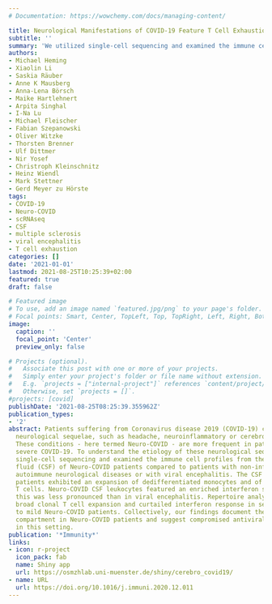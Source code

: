```yaml
---
# Documentation: https://wowchemy.com/docs/managing-content/

title: Neurological Manifestations of COVID-19 Feature T Cell Exhaustion and Dedifferentiated Monocytes in Cerebrospinal Fluid
subtitle: ''
summary: 'We utilized single-cell sequencing and examined the immune cell profiles from the cerebrospinal fluid of Neuro-COVID patients and discovered an expansion of dedifferentiated monocytes and exhausted CD4+ T cells.'
authors:
- Michael Heming
- Xiaolin Li
- Saskia Räuber
- Anne K Mausberg
- Anna-Lena Börsch
- Maike Hartlehnert
- Arpita Singhal
- I-Na Lu
- Michael Fleischer
- Fabian Szepanowski
- Oliver Witzke
- Thorsten Brenner
- Ulf Dittmer
- Nir Yosef
- Christroph Kleinschnitz
- Heinz Wiendl
- Mark Stettner
- Gerd Meyer zu Hörste
tags: 
- COVID-19
- Neuro-COVID
- scRNAseq
- CSF
- multiple sclerosis
- viral encephalitis
- T cell exhaustion
categories: []
date: '2021-01-01'
lastmod: 2021-08-25T10:25:39+02:00
featured: true
draft: false

# Featured image
# To use, add an image named `featured.jpg/png` to your page's folder.
# Focal points: Smart, Center, TopLeft, Top, TopRight, Left, Right, BottomLeft, Bottom, BottomRight.
image:
  caption: ''
  focal_point: 'Center'
  preview_only: false

# Projects (optional).
#   Associate this post with one or more of your projects.
#   Simply enter your project's folder or file name without extension.
#   E.g. `projects = ["internal-project"]` references `content/project/deep-learning/index.md`.
#   Otherwise, set `projects = []`.
#projects: [covid]
publishDate: '2021-08-25T08:25:39.355962Z'
publication_types:
- '2'
abstract: Patients suffering from Coronavirus disease 2019 (COVID-19) can develop
  neurological sequelae, such as headache, neuroinflammatory or cerebrovascular disease.
  These conditions - here termed Neuro-COVID - are more frequent in patients with
  severe COVID-19. To understand the etiology of these neurological sequelae, we utilized
  single-cell sequencing and examined the immune cell profiles from the cerebrospinal
  fluid (CSF) of Neuro-COVID patients compared to patients with non-inflammatory and
  autoimmune neurological diseases or with viral encephalitis. The CSF of Neuro-COVID
  patients exhibited an expansion of dedifferentiated monocytes and of exhausted CD4+
  T cells. Neuro-COVID CSF leukocytes featured an enriched interferon signature; however,
  this was less pronounced than in viral encephalitis. Repertoire analysis revealed
  broad clonal T cell expansion and curtailed interferon response in severe compared
  to mild Neuro-COVID patients. Collectively, our findings document the CSF immune
  compartment in Neuro-COVID patients and suggest compromised antiviral responses
  in this setting.
publication: '*Immunity*'
links:
- icon: r-project
  icon_pack: fab
  name: Shiny app
  url: https://osmzhlab.uni-muenster.de/shiny/cerebro_covid19/
- name: URL
  url: https://doi.org/10.1016/j.immuni.2020.12.011
---
```

